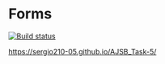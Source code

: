 # Forms

[![Build status](https://ci.appveyor.com/api/projects/status/mxgye6lhqlbct3tr?svg=true)](https://ci.appveyor.com/project/Sergio210-05/ajsb-task-5)

https://sergio210-05.github.io/AJSB_Task-5/
